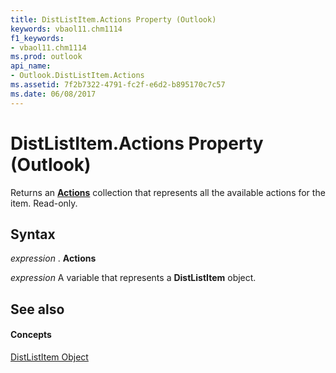 ```yaml
---
title: DistListItem.Actions Property (Outlook)
keywords: vbaol11.chm1114
f1_keywords:
- vbaol11.chm1114
ms.prod: outlook
api_name:
- Outlook.DistListItem.Actions
ms.assetid: 7f2b7322-4791-fc2f-e6d2-b895170c7c57
ms.date: 06/08/2017
---
```



# DistListItem.Actions Property (Outlook)

Returns an  **[Actions](Outlook.Actions.md)** collection that represents all the available actions for the item. Read-only.


## Syntax

 _expression_ . **Actions**

 _expression_ A variable that represents a **DistListItem** object.


## See also


#### Concepts


[DistListItem Object](Outlook.DistListItem.md)

